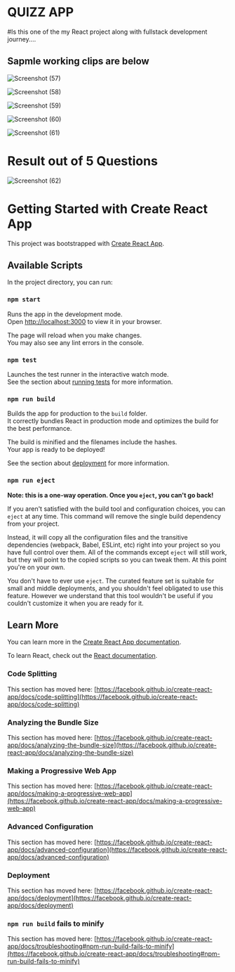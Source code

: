 <h1>QUIZZ APP</h1>
#Is this one of the my React project along with fullstack development journey....

<h2>Sapmle working clips are below </h2>





![Screenshot (57)](https://github.com/gowrisankar0/React-Quizz/assets/113678338/2f7980d7-922c-404a-a39d-e9de516725c4)



![Screenshot (58)](https://github.com/gowrisankar0/React-Quizz/assets/113678338/0d06a9cb-c8f0-41c3-afeb-ea5f7bbb22c1)




![Screenshot (59)](https://github.com/gowrisankar0/React-Quizz/assets/113678338/e04b09f8-5332-4f8a-9967-b1d3a76bae16)



![Screenshot (60)](https://github.com/gowrisankar0/React-Quizz/assets/113678338/ce99d99e-f83a-482e-80cd-f7b7466bc781)




![Screenshot (61)](https://github.com/gowrisankar0/React-Quizz/assets/113678338/578427a3-171d-4df8-ae20-e6b6b89ba2c3)


<h1>Result out of 5 Questions</h1>


![Screenshot (62)](https://github.com/gowrisankar0/React-Quizz/assets/113678338/4de14316-e703-4e2c-9bcb-937e68881e53)



# Getting Started with Create React App

This project was bootstrapped with [Create React App](https://github.com/facebook/create-react-app).

## Available Scripts

In the project directory, you can run:

### `npm start`

Runs the app in the development mode.\
Open [http://localhost:3000](http://localhost:3000) to view it in your browser.

The page will reload when you make changes.\
You may also see any lint errors in the console.

### `npm test`

Launches the test runner in the interactive watch mode.\
See the section about [running tests](https://facebook.github.io/create-react-app/docs/running-tests) for more information.

### `npm run build`

Builds the app for production to the `build` folder.\
It correctly bundles React in production mode and optimizes the build for the best performance.

The build is minified and the filenames include the hashes.\
Your app is ready to be deployed!

See the section about [deployment](https://facebook.github.io/create-react-app/docs/deployment) for more information.

### `npm run eject`

**Note: this is a one-way operation. Once you `eject`, you can't go back!**

If you aren't satisfied with the build tool and configuration choices, you can `eject` at any time. This command will remove the single build dependency from your project.

Instead, it will copy all the configuration files and the transitive dependencies (webpack, Babel, ESLint, etc) right into your project so you have full control over them. All of the commands except `eject` will still work, but they will point to the copied scripts so you can tweak them. At this point you're on your own.

You don't have to ever use `eject`. The curated feature set is suitable for small and middle deployments, and you shouldn't feel obligated to use this feature. However we understand that this tool wouldn't be useful if you couldn't customize it when you are ready for it.

## Learn More

You can learn more in the [Create React App documentation](https://facebook.github.io/create-react-app/docs/getting-started).

To learn React, check out the [React documentation](https://reactjs.org/).

### Code Splitting

This section has moved here: [https://facebook.github.io/create-react-app/docs/code-splitting](https://facebook.github.io/create-react-app/docs/code-splitting)

### Analyzing the Bundle Size

This section has moved here: [https://facebook.github.io/create-react-app/docs/analyzing-the-bundle-size](https://facebook.github.io/create-react-app/docs/analyzing-the-bundle-size)

### Making a Progressive Web App

This section has moved here: [https://facebook.github.io/create-react-app/docs/making-a-progressive-web-app](https://facebook.github.io/create-react-app/docs/making-a-progressive-web-app)

### Advanced Configuration

This section has moved here: [https://facebook.github.io/create-react-app/docs/advanced-configuration](https://facebook.github.io/create-react-app/docs/advanced-configuration)

### Deployment

This section has moved here: [https://facebook.github.io/create-react-app/docs/deployment](https://facebook.github.io/create-react-app/docs/deployment)

### `npm run build` fails to minify

This section has moved here: [https://facebook.github.io/create-react-app/docs/troubleshooting#npm-run-build-fails-to-minify](https://facebook.github.io/create-react-app/docs/troubleshooting#npm-run-build-fails-to-minify)
